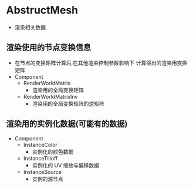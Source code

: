 # AbstructMesh

* 渲染相关数据

## 渲染使用的节点变换信息

* 在节点的变换矩阵计算后,在其他渲染控制参数影响下 计算得出的渲染用变换矩阵
* Component
  * RenderWorldMatrix
    * 渲染用的全局变换矩阵
  * RenderWorldMatrixInv
    * 渲染用的全局变换矩阵的逆矩阵

## 渲染用的实例化数据(可能有的数据)

* Component
  * InstanceColor
    * 实例化的颜色数据
  * InstanceTilloff
    * 实例化的 UV 缩放与偏移数据
  * InstanceSource
    * 实例的源节点
